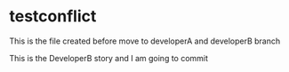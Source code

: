 # testconflict
This is the file created before move to developerA and developerB branch

This is the DeveloperB story and I am going to commit
